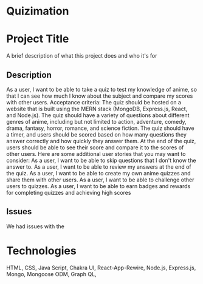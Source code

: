 # Quizimation

# Project Title

A brief description of what this project does and who it's for

## Description

As a user, I want to be able to take a quiz to test my knowledge of anime, so that I can see how much I know about the subject and compare my scores with other users.
Acceptance criteria:
The quiz should be hosted on a website that is built using the MERN stack (MongoDB, Express.js, React, and Node.js).
The quiz should have a variety of questions about different genres of anime, including but not limited to action, adventure, comedy, drama, fantasy, horror, romance, and science fiction.
The quiz should have a timer, and users should be scored based on how many questions they answer correctly and how quickly they answer them.
At the end of the quiz, users should be able to see their score and compare it to the scores of other users.
Here are some additional user stories that you may want to consider:
As a user, I want to be able to skip questions that I don't know the answer to.
As a user, I want to be able to review my answers at the end of the quiz.
As a user, I want to be able to create my own anime quizzes and share them with other users.
As a user, I want to be able to challenge other users to quizzes.
As a user, I want to be able to earn badges and rewards for completing quizzes and achieving high scores

## Issues
We had issues with the

# Technologies 
HTML, CSS, Java Script, Chakra UI, React-App-Rewire, Node.js, Express.js, Mongo, Mongoose ODM, Graph QL,  